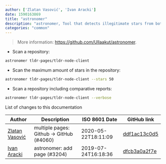 ```yaml
---
author: ['Zlatan Vasović', 'Ivan Aracki']
date: 1590163869
title: "astronomer"
description: "astronomer, Tool that detects illegitimate stars from bot accounts on GitHub projects."
categories: "common"
---
```

> More information: <https://github.com/Ullaakut/astronomer>.

- Scan a repository:

```bash
astronomer tldr-pages/tldr-node-client
```

- Scan the maximum amount of stars in the repository:

```bash
astronomer tldr-pages/tldr-node-client --stars 50
```

- Scan a repository including comparative reports:

```bash
astronomer tldr-pages/tldr-node-client --verbose
```
List of changes to this documentation


Author | Description | ISO 8601 Date | GitHub link
------|-----|-----|-----
[Zlatan Vasović](mailto:zlatanvasovic@gmail.com) | multiple pages: Github -> GitHub (#4060) | 2020-05-22T18:11:09 | [ddf1ac13c0d5](https://github.com/tldr-pages/tldr/commit/ddf1ac13c0d59dbf85c95ffae5adaa023854c61d)
[Ivan Aracki](mailto:aracki.ivan@gmail.com) | astronomer: add page (#3204) | 2019-07-24T16:18:36 | [dfcb3a0a2f7e](https://github.com/tldr-pages/tldr/commit/dfcb3a0a2f7e30ae6f8d6805c94f29bf36a07914)

